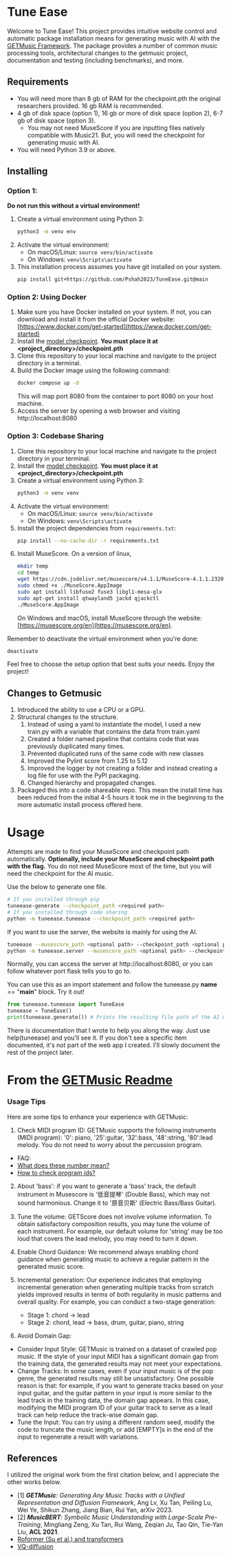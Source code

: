 # Tune Ease

Welcome to Tune Ease! This project provides intuitive website control and automatic package installation means for generating music with AI with the [GETMusic Framework](https://ai-muzic.github.io/getmusic/). The package provides a number of common music processing tools, architectural changes to the getmusic project, documentation and testing (including benchmarks), and more.

## Requirements

- You will need more than 8 gb of RAM for the checkpoint.pth the original researchers provided. 16 gb RAM is recommended.
- 4 gb of disk space (option 1), 16 gb or more of disk space (option 2), 6-7 gb of disk space (option 3).
  - You may not need MuseScore if you are inputting files natively compatible with Music21. But, you will need the checkpoint for generating music with AI.
- You will need Python 3.9 or above.

## Installing

### Option 1:
**Do not run this without a virtual environment!**
1. Create a virtual environment using Python 3:
   ```sh
   python3 -m venv env
   ```
2. Activate the virtual environment:
   - On macOS/Linux: `source venv/bin/activate`
   - On Windows: `venv\Scripts\activate`
3. This installation process assumes you have git installed on your system.
   ```sh
   pip install git+https://github.com/Pshah2023/TuneEase.git@main
   ```

### Option 2: Using Docker
1. Make sure you have Docker installed on your system. If not, you can download and install it from the official Docker website: [https://www.docker.com/get-started](https://www.docker.com/get-started)
2. Install the [model checkpoint](https://1drv.ms/u/s!ArHNvccy1VzPkWGKXZDQY5k-kDi4?e=fFxcEq). **You must place it at <project_directory>/checkpoint.pth**
3. Clone this repository to your local machine and navigate to the project directory in a terminal.
4. Build the Docker image using the following command:
   ```sh
   docker compose up -d
   ```
   This will map port 8080 from the container to port 8080 on your host machine.
5. Access the server by opening a web browser and visiting http://localhost:8080

### Option 3: Codebase Sharing

1. Clone this repository to your local machine and navigate to the project directory in your terminal.
2. Install the [model checkpoint](https://1drv.ms/u/s!ArHNvccy1VzPkWGKXZDQY5k-kDi4?e=fFxcEq). **You must place it at <project_directory>/checkpoint.pth**
1. Create a virtual environment using Python 3:
   ```sh
   python3 -m venv venv
   ```
2. Activate the virtual environment:
   - On macOS/Linux: `source venv/bin/activate`
   - On Windows: `venv\Scripts\activate`
3. Install the project dependencies from `requirements.txt`:
   ```sh
   pip install --no-cache-dir -r requirements.txt
   ```
4. Install MuseScore. On a version of linux,
   ```sh
   mkdir temp
   cd temp
   wget https://cdn.jsdelivr.net/musescore/v4.1.1/MuseScore-4.1.1.232071203-x86_64.AppImage -O "MuseScore.AppImage"
   sudo chmod +x ./MuseScore.AppImage
   sudo apt install libfuse2 fuse3 libgl1-mesa-glx
   sudo apt-get install qtwayland5 jackd qjackctl
   ./MuseScore.AppImage
   ```
   On Windows and macOS, install MuseScore through the website: [https://musescore.org/en](https://musescore.org/en).

Remember to deactivate the virtual environment when you're done:
```sh
deactivate
```

Feel free to choose the setup option that best suits your needs. Enjoy the project!

## Changes to Getmusic

1. Introduced the ability to use a CPU or a GPU.
2. Structural changes to the structure.
   1. Instead of using a yaml to instantiate the model, I used a new train.py with a variable that contains the data from train.yaml
   2. Created a folder named pipeline that contains code that was previously duplicated many times.
   3. Prevented duplicated runs of the same code with new classes
   4. Improved the Pylint score from 1.25 to 5.12
   5. Improved the logger by not creating a folder and instead creating a log file for use with the PyPI packaging.
   6. Changed hierarchy and propagated changes.
3. Packaged this into a code shareable repo. This mean the install time has been reduced from the initial 4-5 hours it took me in the beginning to the more automatic install process offered here.

# Usage

Attempts are made to find your MuseScore and checkpoint path automatically. **Optionally, include your MuseScore and checkpoint path with the flag.** You do not need MuseScore most of the time, but you will need the checkpoint for the AI music.

Use the below to generate one file.
```bash
# If you installed through pip
tuneease-generate --checkpoint_path <required path>
# If you installed through code sharing
python -m tuneease.tuneease --checkpoint_path <required path>
```

If you want to use the server, the website is mainly for using the AI.
```bash
tuneease --musescore_path <optional path> --checkpoint_path <optional path>
python -m tuneease.server --musescore_path <optional path> --checkpoint_path <optional path>
```
Normally, you can access the server at http://localhost:8080, or you can follow whatever port flask tells you to go to.

You can use this as an import statement and follow the tuneease.py __name__ == "__main__" block. Try it out!
```python
from tuneease.tuneease import TuneEase
tuneease = TuneEase()
print(tuneease.generate()) # Prints the resulting file path of the AI music
```

There is documentation that I wrote to help you along the way. Just use help(tuneease) and you'll see it. If you don't see a specific item documented, it's not part of the web app I created. I'll slowly document the rest of the project later.

# From the [GETMusic Readme](https://github.com/microsoft/muzic/tree/main/getmusic)

### Usage Tips

Here are some tips to enhance your experience with GETMusic:

1.  Check MIDI program ID: GETMusic supports the following instruments (MIDI program): '0': piano, '25':guitar, '32':bass, '48':string, '80':lead melody. You do not need to worry about the percussion program. 

  -  FAQ:
   -   [What does these number mean?](https://github.com/microsoft/muzic/issues/132#issuecomment-1585748251)
   -   [How to check program ids?](https://github.com/microsoft/muzic/issues/133#issuecomment-1586022683)

2.  About 'bass': if you want to generate a 'bass' track, the default instrument in Musescore is '低音提琴' (Double Bass), which may not sound harmonious. Change it to '原音贝斯' (Electric Bass/Bass Guitar).

3.  Tune the volume: GETScore does not involve volume information. To obtain satisfactory composition results, you may tune the volume of each instrument. For example, our default volume for 'string' may be too loud that covers the lead melody, you may need to turn it down.

4.  Enable Chord Guidance: We recommend always enabling chord guidance when generating music to achieve a regular pattern in the generated music score.
    
5. Incremental generation: Our experience indicates that employing incremental generation when generating multiple tracks from scratch yields improved results in terms of both regularity in music patterns and overall quality. For example, you can conduct a two-stage generation: 

   -   Stage 1: chord -> lead  
   -   Stage 2: chord, lead -> bass, drum, guitar, piano, string

6.  Avoid Domain Gap:

   -   Consider Input Style: GETMusic is trained on a dataset of crawled pop music. If the style of your input MIDI has a significant domain gap from the training data, the generated results may not meet your expectations.
   -   Change Tracks: In some cases, even if your input music is of the pop genre, the generated results may still be unsatisfactory. One possible reason is that: for example, if you want to generate tracks based on your input guitar, and the guitar pattern in your input is more similar to the lead track in the training data, the domain gap appears. In this case, modifying the MIDI program ID of your guitar track to serve as a lead track can help reduce the track-wise domain gap.
   -   Tune the Input: You can try using a different random seed, modify the code to truncate the music length, or add [EMPTY]s in the end of the input to regenerate a result with variations.

## References

I utilized the original work from the first citation below, and I appreciate the other works below.

* [1] ***GETMusic**: Generating Any Music Tracks with a Unified Representation and Diffusion Framework*, Ang Lv, Xu Tan, Peiling Lu, Wei Ye, Shikun Zhang, Jiang Bian, Rui Yan, arXiv 2023.
* [2] ***MusicBERT**: Symbolic Music Understanding with Large-Scale Pre-Training*, Mingliang Zeng, Xu Tan, Rui Wang, Zeqian Ju, Tao Qin, Tie-Yan Liu, **ACL 2021**.  
* [Roformer (Su et al.) and transformers](https://github.com/huggingface/transformers/blob/v4.28.1/src/transformers/models/roformer/modeling_roformer.py)
* [VQ-diffusion](https://github.com/microsoft/VQ-Diffusion/tree/e227b2643f2842d562706534cb1c46301e116b1f)
